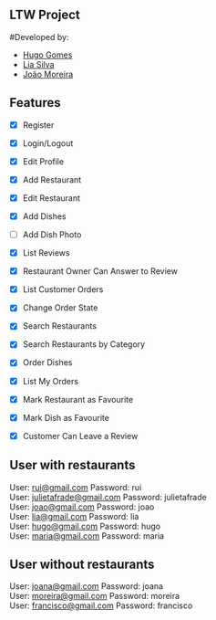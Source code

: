 ## LTW Project

#Developed by: </br>
* [Hugo Gomes](https://github.com/Hugo7gomes) </br>
* [Lia Silva](https://github.com/liavieir) </br>
* [João Moreira](https://github.com/up202005035) </br>


## Features

- [x] Register
- [x] Login/Logout
- [x] Edit Profile
- [x] Add Restaurant
- [x] Edit Restaurant
- [x] Add Dishes
- [ ] Add Dish Photo
- [x] List Reviews
- [x] Restaurant Owner Can Answer to Review
- [x] List Customer Orders
- [x] Change Order State
- [x] Search Restaurants
- [x] Search Restaurants by Category
- [x] Order Dishes
- [x] List My Orders
- [x] Mark Restaurant as Favourite
- [x] Mark Dish as Favourite
- [x] Customer Can Leave a Review


## User with restaurants
User: rui@gmail.com Password: rui </br>
User: julietafrade@gmail.com Password: julietafrade </br>
User: joao@gmail.com Password: joao </br>
User: lia@gmail.com Password: lia </br>
User: hugo@gmail.com Password: hugo </br>
User: maria@gmail.com Password: maria </br>

## User without restaurants
User: joana@gmail.com Password: joana </br>
User: moreira@gmail.com Password: moreira </br>
User: francisco@gmail.com Password: francisco </br>
